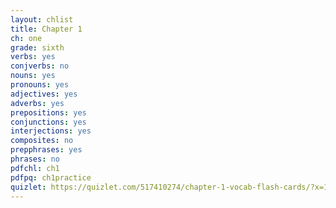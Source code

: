 ```yaml
---
layout: chlist
title: Chapter 1
ch: one
grade: sixth
verbs: yes
conjverbs: no
nouns: yes
pronouns: yes
adjectives: yes
adverbs: yes
prepositions: yes
conjunctions: yes
interjections: yes
composites: no
prepphrases: yes
phrases: no
pdfchl: ch1
pdfpq: ch1practice
quizlet: https://quizlet.com/517410274/chapter-1-vocab-flash-cards/?x=1jqt
---
```


